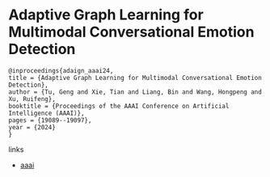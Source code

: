# Adaptive Graph Learning for Multimodal Conversational Emotion Detection

```
@inproceedings{adaign_aaai24,
title = {Adaptive Graph Learning for Multimodal Conversational Emotion Detection},
author = {Tu, Geng and Xie, Tian and Liang, Bin and Wang, Hongpeng and Xu, Ruifeng},
booktitle = {Proceedings of the AAAI Conference on Artificial Intelligence (AAAI)},
pages = {19089--19097},
year = {2024}
}
```

links
- [aaai](https://ojs.aaai.org/index.php/AAAI/article/view/29876)
